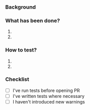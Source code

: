 ### Background
<!-- In contrast to the description in the issue tracker this should provide as much technical background as possible -->

### What has been done?
1.
2.

### How to test?
1.
2.

### Checklist
<!-- Please make sure to check the following boxes by putting an x in the [ ] (don't: [x ], [ x], do: [x]) -->
- [ ] I've run tests before opening PR
- [ ] I've written tests where necessary
- [ ] I haven't introduced new warnings
